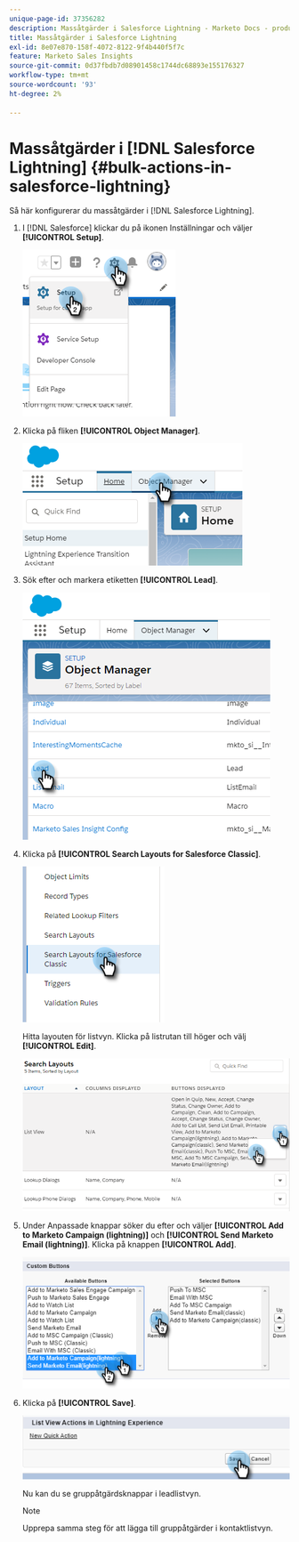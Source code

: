 ```yaml
---
unique-page-id: 37356282
description: Massåtgärder i Salesforce Lightning - Marketo Docs - produktdokumentation
title: Massåtgärder i Salesforce Lightning
exl-id: 8e07e870-158f-4072-8122-9f4b440f5f7c
feature: Marketo Sales Insights
source-git-commit: 0d37fbdb7d08901458c1744dc68893e155176327
workflow-type: tm+mt
source-wordcount: '93'
ht-degree: 2%

---
```


# Massåtgärder i [!DNL Salesforce Lightning] {#bulk-actions-in-salesforce-lightning}

Så här konfigurerar du massåtgärder i [!DNL Salesforce Lightning].

1. I [!DNL Salesforce] klickar du på ikonen Inställningar och väljer **[!UICONTROL Setup]**.

   ![](assets/bulk-actions-in-salesforce-lightning-1.png)

1. Klicka på fliken **[!UICONTROL Object Manager]**.

   ![](assets/bulk-actions-in-salesforce-lightning-2.png)

1. Sök efter och markera etiketten **[!UICONTROL Lead]**.

   ![](assets/bulk-actions-in-salesforce-lightning-3.png)

1. Klicka på **[!UICONTROL Search Layouts for Salesforce Classic]**.

   ![](assets/bulk-actions-in-salesforce-lightning-4.png)

   Hitta layouten för listvyn. Klicka på listrutan till höger och välj **[!UICONTROL Edit]**.

   ![](assets/bulk-actions-in-salesforce-lightning-5.png)

1. Under Anpassade knappar söker du efter och väljer **[!UICONTROL Add to Marketo Campaign (lightning)]** och **[!UICONTROL Send Marketo Email (lightning)]**. Klicka på knappen **[!UICONTROL Add]**.

   ![](assets/bulk-actions-in-salesforce-lightning-6.png)

1. Klicka på **[!UICONTROL Save]**.

   ![](assets/bulk-actions-in-salesforce-lightning-7.png)

   Nu kan du se gruppåtgärdsknappar i leadlistvyn.

   >[!NOTE]
   >
   >Upprepa samma steg för att lägga till gruppåtgärder i kontaktlistvyn.
